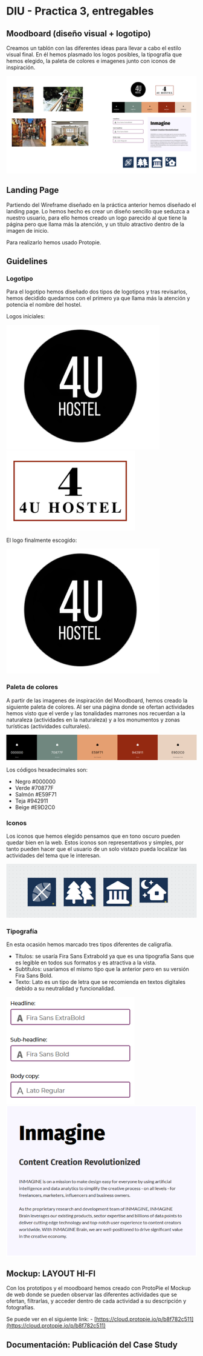 # DIU - Practica 3, entregables

## Moodboard (diseño visual + logotipo)   
Creamos un tablón con las diferentes ideas para llevar a cabo el estilo visual final. En él hemos plasmado los logos posibles, la tipografía que hemos elegido, la paleta de colores e imagenes junto con iconos de inspiración. 

![Moodboard](./moodboard.png)

## Landing Page
Partiendo del Wireframe diseñado en la práctica anterior hemos diseñado el landing page. Lo hemos hecho es crear un diseño sencillo que seduzca a nuestro usuario, para ello hemos creado un logo parecido al que tiene la página pero que llama más la atención, y un título atractivo dentro de la imagen de inicio. 

Para realizarlo hemos usado Protopie.

## Guidelines

### Logotipo

Para el logotipo hemos diseñado dos tipos de logotipos y tras revisarlos, hemos decidido quedarnos con el primero ya que llama más la atención y potencia el nombre del hostel.

Logos iniciales:

![Logotipo inicial](./logotipo.png)
![Logotipo inicial](./logotipo2.png)


El logo finalmente escogido:

![Logotipo final](./logotipo.png)

### Paleta de colores
A partir de las imagenes de inspiración del Moodboard, hemos creado la siguiente paleta de colores. Al ser una página donde se ofertan actividades hemos visto que el verde y las tonalidades marrones nos recuerdan a la naturaleza (actividades en la naturaleza) y a los monumentos y zonas turísticas (actividades culturales).

![Paleta de colores](./paleta_colores.png)

Los códigos hexadecimales son: 
- Negro #000000
- Verde #70877F
- Salmón #E59F71
- Teja #942911
- Beige #E9D2C0

### Iconos

Los iconos que hemos elegido pensamos que en tono oscuro pueden quedar bien en la web. Estos iconos son representativos y simples, por tanto pueden hacer que el usuario de un solo vistazo pueda localizar las actividades del tema que le interesan.

![Iconos](./iconos.png)

### Tipografía

En esta ocasión hemos marcado tres tipos diferentes de caligrafía.

- Títulos: se usaría Fira Sans Extrabold ya que es una tipografía Sans que es legible en todos sus formatos y es atractiva a la vista. 
- Subtítulos: usaríamos el mismo tipo que la anterior pero en su versión Fira Sans Bold.
- Texto: Lato es un tipo de letra que se recomienda en textos digitales debido a su neutralidad y funcionalidad. 

![Tipografía](./tipografia.png)
![Muestra](./demostracion.png)

## Mockup: LAYOUT HI-FI

Con los prototipos y el moodboard hemos creado con ProtoPie el Mockup de web donde se pueden observar las diferentes actividades que se ofertan, filtrarlas, y acceder dentro de cada actividad a su descripción y fotografías. 

Se puede ver en el siguiente link: - [https://cloud.protopie.io/p/b8f782c511](https://cloud.protopie.io/p/b8f782c511)

## Documentación: Publicación del Case Study
 
